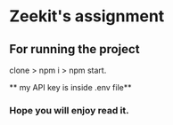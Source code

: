 # Zeekit's assignment

## For running the project

clone > npm i > npm start.

** my API key is inside .env file**

###  Hope you will enjoy read it.
